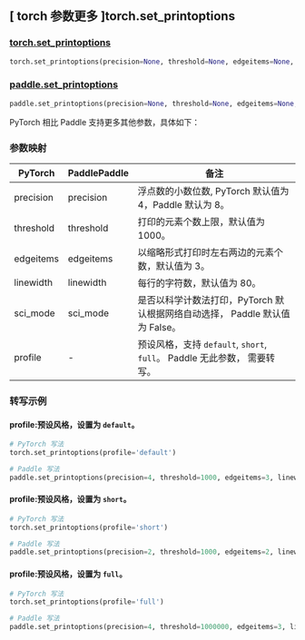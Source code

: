 ## [ torch 参数更多 ]torch.set_printoptions

### [torch.set_printoptions](https://pytorch.org/docs/stable/generated/torch.set_printoptions.html?highlight=torch+set_printoptions#torch.set_printoptions)

```python
torch.set_printoptions(precision=None, threshold=None, edgeitems=None, linewidth=None, profile=None, sci_mode=None)
```

### [paddle.set_printoptions](https://www.paddlepaddle.org.cn/documentation/docs/zh/api/paddle/set_printoptions_cn.html)

```python
paddle.set_printoptions(precision=None, threshold=None, edgeitems=None, sci_mode=None, linewidth=None)
```

PyTorch 相比 Paddle 支持更多其他参数，具体如下：

### 参数映射

| PyTorch   | PaddlePaddle | 备注                                                         |
| --------- | ------------ | ------------------------------------------------------------ |
| precision | precision    | 浮点数的小数位数, PyTorch 默认值为 4，Paddle 默认为 8。      |
| threshold | threshold    | 打印的元素个数上限，默认值为 1000。                          |
| edgeitems | edgeitems    | 以缩略形式打印时左右两边的元素个数，默认值为 3。             |
| linewidth | linewidth    | 每行的字符数，默认值为 80。                                  |
| sci_mode  | sci_mode     | 是否以科学计数法打印，PyTorch 默认根据网络自动选择， Paddle 默认值为 False。 |
| profile   | -            | 预设风格，支持 `default`, `short`, `full`。 Paddle 无此参数， 需要转写。 |

### 转写示例

#### profile:预设风格，设置为 `default`。

```python
# PyTorch 写法
torch.set_printoptions(profile='default')

# Paddle 写法
paddle.set_printoptions(precision=4, threshold=1000, edgeitems=3, linewidth=80)
```

#### profile:预设风格，设置为 `short`。

```python
# PyTorch 写法
torch.set_printoptions(profile='short')

# Paddle 写法
paddle.set_printoptions(precision=2, threshold=1000, edgeitems=2, linewidth=80)
```

#### profile:预设风格，设置为 `full`。

```python
# PyTorch 写法
torch.set_printoptions(profile='full')

# Paddle 写法
paddle.set_printoptions(precision=4, threshold=1000000, edgeitems=3, linewidth=80)
```
